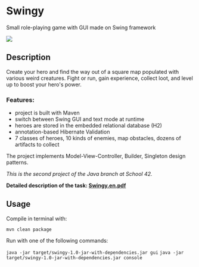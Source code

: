 # Swingy

Small role-playing game with GUI made on Swing framework

![](doc/)

## Description

Create your hero and find the way out of a square map populated with various weird creatures. Fight or run, gain experience, collect loot, and level up to boost your hero's power.

### Features:

- project is built with Maven
- switch between Swing GUI and text mode at runtime
- heroes are stored in the embedded relational database (H2)
- annotation-based Hibernate Validation
- 7 classes of heroes, 10 kinds of enemies, map obstacles, dozens of artifacts to collect

The project implements Model-View-Controller, Builder, Singleton design patterns. 

*This is the second project of the Java branch at School 42.*

**Detailed description of the task: [Swingy.en.pdf](https://github.com/dstepanets/Swingy/blob/master/docs/Swingy.en.pdf)**

## Usage

Compile in terminal with:

`mvn clean package`

Run with one of the following commands:

`java -jar target/swingy-1.0-jar-with-dependencies.jar gui`
`java -jar target/swingy-1.0-jar-with-dependencies.jar console`



